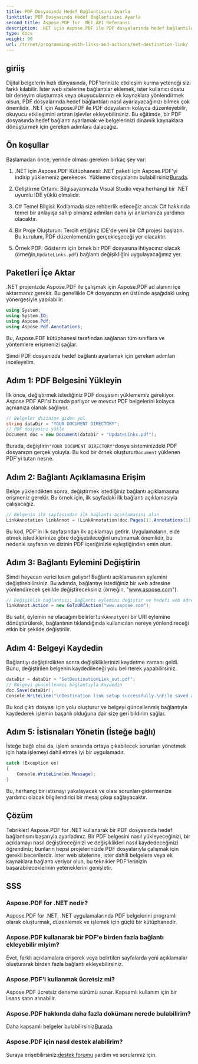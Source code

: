 ```yaml
---
title: PDF Dosyasında Hedef Bağlantısını Ayarla
linktitle: PDF Dosyasında Hedef Bağlantısını Ayarla
second_title: Aspose.PDF for .NET API Referansı
description: .NET için Aspose.PDF ile PDF dosyalarında hedef bağlantılarının nasıl ayarlanacağını öğrenin. PDF etkileşiminizi artırmak için adım adım bir kılavuz.
type: docs
weight: 90
url: /tr/net/programming-with-links-and-actions/set-destination-link/
---
```

## giriiş

Dijital belgelerin hızlı dünyasında, PDF'lerinizle etkileşim kurma yeteneği sizi farklı kılabilir. İster web sitelerine bağlantılar eklemek, ister kullanıcı dostu bir deneyim oluşturmak veya okuyucularınızı ek kaynaklara yönlendirmek olsun, PDF dosyalarında hedef bağlantıları nasıl ayarlayacağınızı bilmek çok önemlidir. .NET için Aspose.PDF ile PDF dosyalarını kolayca düzenleyebilir, okuyucu etkileşimini artıran işlevler ekleyebilirsiniz. Bu eğitimde, bir PDF dosyasında hedef bağlantı ayarlamak ve belgelerinizi dinamik kaynaklara dönüştürmek için gereken adımlara dalacağız.

## Ön koşullar

Başlamadan önce, yerinde olması gereken birkaç şey var:

1. .NET için Aspose.PDF Kütüphanesi:
    .NET paketi için Aspose.PDF'yi indirip yüklemeniz gerekecek. Yükleme dosyalarını bulabilirsiniz[Burada](https://releases.aspose.com/pdf/net/).

2. Geliştirme Ortamı:
   Bilgisayarınızda Visual Studio veya herhangi bir .NET uyumlu IDE yüklü olmalıdır.

3. C# Temel Bilgisi:
   Kodlamada size rehberlik edeceğiz ancak C# hakkında temel bir anlayışa sahip olmanız adımları daha iyi anlamanıza yardımcı olacaktır.

4. Bir Proje Oluşturun:
   Tercih ettiğiniz IDE'de yeni bir C# projesi başlatın. Bu kurulum, PDF düzenlemenizin gerçekleşeceği yer olacaktır.

5. Örnek PDF:
    Gösterim için örnek bir PDF dosyasına ihtiyacınız olacak (örneğin,`UpdateLinks.pdf`) bağlantı değişikliğini uygulayacağımız yer.

## Paketleri İçe Aktar

.NET projenizde Aspose.PDF ile çalışmak için Aspose.PDF ad alanını içe aktarmanız gerekir. Bu genellikle C# dosyanızın en üstünde aşağıdaki using yönergesiyle yapılabilir:

```csharp
using System;
using System.IO;
using Aspose.Pdf;
using Aspose.Pdf.Annotations;
```

Bu, Aspose.PDF kütüphanesi tarafından sağlanan tüm sınıflara ve yöntemlere erişmenizi sağlar.

Şimdi PDF dosyanızda hedef bağlantı ayarlamak için gereken adımları inceleyelim.

## Adım 1: PDF Belgesini Yükleyin

İlk önce, değiştirmek istediğiniz PDF dosyasını yüklememiz gerekiyor. Aspose.PDF API'si burada parlıyor ve mevcut PDF belgelerini kolayca açmanıza olanak sağlıyor.

```csharp
// Belgeler dizinine giden yol.
string dataDir = "YOUR DOCUMENT DIRECTORY";
// PDF dosyasını yükle
Document doc = new Document(dataDir + "UpdateLinks.pdf");
```

 Burada, değiştirin`"YOUR DOCUMENT DIRECTORY"`dosya sisteminizdeki PDF dosyanızın gerçek yoluyla. Bu kod bir örnek oluşturur`Document` yüklenen PDF'yi tutan nesne.

## Adım 2: Bağlantı Açıklamasına Erişim

Belge yüklendikten sonra, değiştirmek istediğiniz bağlantı açıklamasına erişmeniz gerekir. Bu örnek için, ilk sayfadaki ilk bağlantı açıklamasıyla çalışacağız.

```csharp
// Belgenin ilk sayfasından ilk bağlantı açıklamasını alın
LinkAnnotation linkAnnot = (LinkAnnotation)doc.Pages[1].Annotations[1];
```

Bu kod, PDF'in ilk sayfasından ilk açıklamayı getirir. Uygulamaların, elde etmek istediklerinize göre değişebileceğini unutmamak önemlidir, bu nedenle sayfanın ve dizinin PDF içeriğinizle eşleştiğinden emin olun.

## Adım 3: Bağlantı Eylemini Değiştirin

Şimdi heyecan verici kısım geliyor! Bağlantı açıklamasının eylemini değiştirebilirsiniz. Bu adımda, bağlantıyı istediğiniz bir web adresine yönlendirecek şekilde değiştireceksiniz (örneğin, "www.aspose.com").

```csharp
// Değişiklik bağlantısı: Bağlantı eylemini değiştir ve hedefi web adresi olarak ayarla
linkAnnot.Action = new GoToURIAction("www.aspose.com");
```

 Bu satır, eylemin ne olacağını belirler`linkAnnot`yeni bir URI eylemine dönüştürülerek, bağlantının tıklandığında kullanıcıları nereye yönlendireceği etkin bir şekilde değiştirilir.

## Adım 4: Belgeyi Kaydedin

Bağlantıyı değiştirdikten sonra değişikliklerinizi kaydetme zamanı geldi. Bunu, değiştirilen belgenin kaydedileceği yolu belirterek yapabilirsiniz.

```csharp
dataDir = dataDir + "SetDestinationLink_out.pdf";
// Belgeyi güncellenmiş bağlantıyla kaydedin
doc.Save(dataDir);
Console.WriteLine("\nDestination link setup successfully.\nFile saved at " + dataDir);
```

Bu kod çıktı dosyası için yolu oluşturur ve belgeyi güncellenmiş bağlantıyla kaydederek işlemin başarılı olduğuna dair size geri bildirim sağlar.

## Adım 5: İstisnaları Yönetin (İsteğe bağlı)

İsteğe bağlı olsa da, işlem sırasında ortaya çıkabilecek sorunları yönetmek için hata işlemeyi dahil etmek iyi bir uygulamadır.

```csharp
catch (Exception ex)
{
    Console.WriteLine(ex.Message);
}
```

Bu, herhangi bir istisnayı yakalayacak ve olası sorunları gidermenize yardımcı olacak bilgilendirici bir mesaj çıkışı sağlayacaktır.

## Çözüm

Tebrikler! Aspose.PDF for .NET kullanarak bir PDF dosyasında hedef bağlantısını başarıyla ayarladınız. Bir PDF belgesini nasıl yükleyeceğinizi, bir açıklamayı nasıl değiştireceğinizi ve değişiklikleri nasıl kaydedeceğinizi öğrendiniz; bunların hepsi projelerinizde PDF dosyalarıyla çalışmak için gerekli becerilerdir. İster web sitelerine, ister dahili belgelere veya ek kaynaklara bağlantı veriyor olun, bu teknikler PDF'lerinizin başarabileceklerinin yeteneklerini genişletir.

## SSS

### Aspose.PDF for .NET nedir?
Aspose.PDF for .NET, .NET uygulamalarında PDF belgelerini programlı olarak oluşturmak, düzenlemek ve işlemek için güçlü bir kütüphanedir.

### Aspose.PDF kullanarak bir PDF'e birden fazla bağlantı ekleyebilir miyim?
Evet, farklı açıklamalara erişerek veya belirtilen sayfalarda yeni açıklamalar oluşturarak birden fazla bağlantı ekleyebilirsiniz.

### Aspose.PDF'i kullanmak ücretsiz mi?
Aspose.PDF ücretsiz deneme sürümü sunar. Kapsamlı kullanım için bir lisans satın alınabilir.

### Aspose.PDF hakkında daha fazla dokümanı nerede bulabilirim?
 Daha kapsamlı belgeler bulabilirsiniz[Burada](https://reference.aspose.com/pdf/net/).

### Aspose.PDF için nasıl destek alabilirim?
 Şuraya erişebilirsiniz:[destek forumu](https://forum.aspose.com/c/pdf/10) yardım ve sorularınız için.